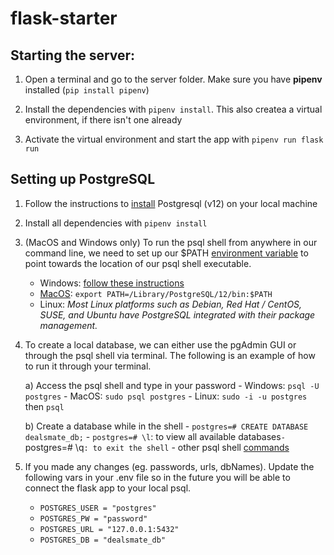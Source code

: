 
# flask-starter

  

  

## Starting the server:

  

  

1. Open a terminal and go to the server folder. Make sure you have **pipenv** installed (`pip install pipenv`)

  

2. Install the dependencies with `pipenv install`. This also createa a virtual environment, if there isn't one already

  

3. Activate the virtual environment and start the app with `pipenv run flask run`

  

  

## Setting up PostgreSQL

  

1. Follow the instructions to [install](https://www.postgresqltutorial.com/install-postgresql/) Postgresql (v12) on your local machine 

2. Install all dependencies with `pipenv install`

3. (MacOS and Windows only) To run the psql shell from anywhere in our command line, we need to set up our $PATH [environment variable](https://superuser.com/questions/284342/what-are-path-and-other-environment-variables-and-how-can-i-set-or-use-them) to point towards the location of our psql shell executable.

	- Windows: [follow these instructions](https://sqlbackupandftp.com/blog/setting-windows-path-for-postgres-tools)
	- [MacOS](https://opensource.com/article/17/6/set-path-linux): `export PATH=/Library/PostgreSQL/12/bin:$PATH`
	- Linux: *Most Linux platforms such as Debian, Red Hat / CentOS, SUSE, and Ubuntu have PostgreSQL integrated with their package management.*

4. To create a local database, we can either use the pgAdmin GUI or through the psql shell via terminal. The following is an example of how to run it through your terminal.

	a) Access the psql shell and type in your password
        - Windows: `psql -U postgres`
		- MacOS: `sudo psql postgres`
		- Linux: `sudo -i -u postgres` then `psql`
			
	b) Create a database while in the shell
		- `postgres=# CREATE DATABASE dealsmate_db;`
		- `postgres=# \l`: to view all available databases`
		- `postgres=# \q`: to exit the shell`
		- other psql shell [commands](https://www.postgresqltutorial.com/psql-commands/)
		

5. If you made any changes (eg. passwords, urls, dbNames). Update the following vars in your .env file so in the future you will be able to connect the flask app to your local psql. 
    - `POSTGRES_USER = "postgres"`
    - `POSTGRES_PW = "password"`
    - `POSTGRES_URL = "127.0.0.1:5432"`
    - `POSTGRES_DB = "dealsmate_db"`
